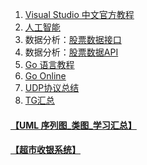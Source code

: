 

1. [Visual Studio 中文官方教程](https://docs.microsoft.com/zh-cn/visualstudio/?view=vs-2017#pivot=get-started&panel=get-started1)
2. [人工智能](/docs/ai.md)
3. 数据分析：[股票数据接口](https://www.juhe.cn/docs/api/id/21)
4. 数据分析：[股票数据API](https://blog.csdn.net/Llingmiao/article/details/79941066)
5. [Go 语言教程](http://www.runoob.com/go/go-tutorial.html)
6. [Go Online](https://golang.org)
7. [UDP协议总结](https://www.cnblogs.com/HPAHPA/p/7737531.html)
8.	[TG汇总](/docs/TG.md)


####	[【UML 序列图_类图_学习汇总】](/docs/UML.md) ####
####	[【超市收银系统】](/docs/cash.md) ####

